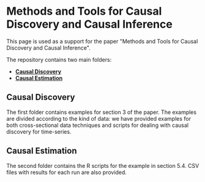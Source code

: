 # Methods and Tools for Causal Discovery and Causal Inference
This page is used as a support for the paper "Methods and Tools for Causal Discovery and Causal Inference".

The repository contains two main folders:

* **[Causal Discovery](https://github.com/AnaRitaNogueira/Methods-and-Tools-for-Causal-Discovery-and-Causal-Inference/tree/main/3.%20Causal%20Discovery)**
* **[Causal Estimation](https://github.com/AnaRitaNogueira/Methods-and-Tools-for-Causal-Discovery-and-Causal-Inference/tree/main/4.%20Causal%20Estimation)**

## Causal Discovery
The first folder contains examples for section 3 of the paper. The examples are divided according to the kind of data: we have provided examples for both cross-sectional data techniques and scripts for dealing with causal discovery for time-series.

## Causal Estimation
The second folder contains the R scripts for the example in section 5.4. CSV files with results for each run are also provided.
